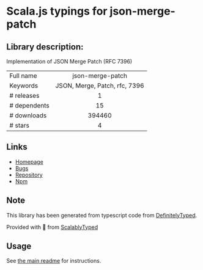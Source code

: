 
# Scala.js typings for json-merge-patch


## Library description:
Implementation of JSON Merge Patch (RFC 7396)

|                    |                 |
| ------------------ | :-------------: |
| Full name          | json-merge-patch |
| Keywords           | JSON, Merge, Patch, rfc, 7396 |
| # releases         | 1 |
| # dependents       | 15 |
| # downloads        | 394460 |
| # stars            | 4 |

## Links
- [Homepage](https://github.com/pierreinglebert/json-merge-patch)
- [Bugs](https://github.com/pierreinglebert/json-merge-patch/issues)
- [Repository](https://github.com/pierreinglebert/json-merge-patch)
- [Npm](https://www.npmjs.com/package/json-merge-patch)
    


## Note
This library has been generated from typescript code from [DefinitelyTyped](https://definitelytyped.org).

Provided with :purple_heart: from [ScalablyTyped](https://github.com/oyvindberg/ScalablyTyped)

## Usage
See [the main readme](../../readme.md) for instructions.


